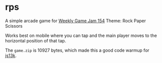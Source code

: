 # rps
A simple arcade game for [Weekly Game Jam 154](https://itch.io/jam/weekly-game-jam-154) Theme: Rock Paper Scissors

Works best on mobile where you can tap and the main player moves to the horizontal position of that tap.

The `game.zip` is 10927 bytes, which made this a good code warmup for [js13k](https://js13kgames.com/).
